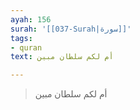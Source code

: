 ```yaml
---
ayah: 156
surah: '[[037-Surah|سورة]]'
tags:
- quran
text: أم لكم سلطان مبين

---
```

> أم لكم سلطان مبين
